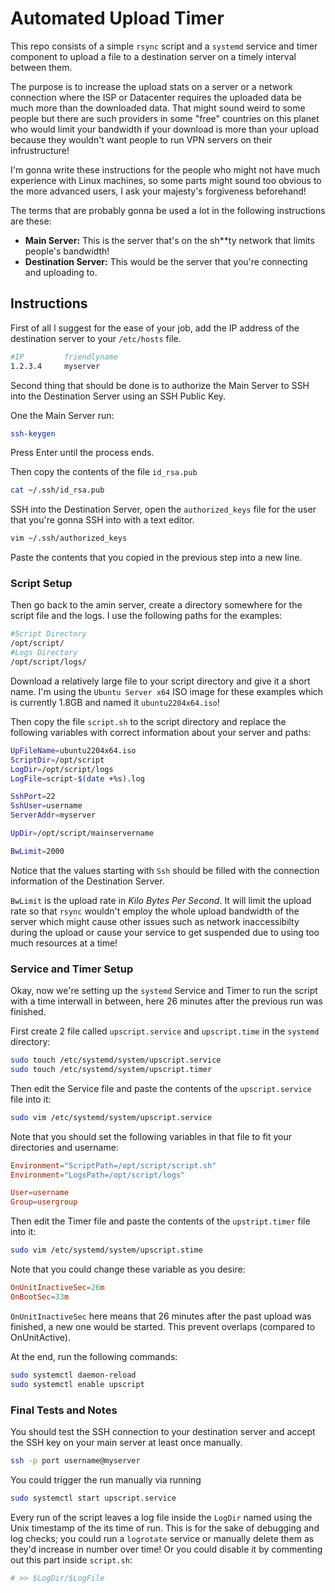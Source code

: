 # **Automated Upload Timer**

This repo consists of a simple `rsync` script and a `systemd` service and timer component to upload a file to a destination server on a timely interval between them.

The purpose is to increase the upload stats on a server or a network connection where the ISP or Datacenter requires the uploaded data be much more than the downloaded data. That might sound weird to some people but there are such providers in some "free" countries on this planet who would limit your bandwidth if your download is more than your upload because they wouldn't want people to run VPN servers on their infrustructure!

I'm gonna write these instructions for the people who might not have much experience with Linux machines, so some parts might sound too obvious to the more advanced users, I ask your majesty's forgiveness beforehand!

The terms that are probably gonna be used a lot in the following instructions are these:
- **Main Server:** This is the server that's on the sh**ty network that limits people's bandwidth!
- **Destination Server:** This would be the server that you're connecting and uploading to.


## **Instructions**

First of all I suggest for the ease of your job, add the IP address of the destination server to your `/etc/hosts` file.

```sh
#IP         friendlyname
1.2.3.4     myserver
```

Second thing that should be done is to authorize the Main Server to SSH into the Destination Server using an SSH Public Key.

One the Main Server run:
```sh
ssh-keygen
```
Press Enter until the process ends.

Then copy the contents of the file `id_rsa.pub`
```sh
cat ~/.ssh/id_rsa.pub
```

SSH into the Destination Server, open the `authorized_keys` file for the user that you're gonna SSH into with a text editor.
```sh
vim ~/.ssh/authorized_keys
```
Paste the contents that you copied in the previous step into a new line.



### **Script Setup**

Then go back to the amin server, create a directory somewhere for the script file and the logs. I use the following paths for the examples:
```sh
#Script Directory
/opt/script/
#Logs Directory
/opt/script/logs/
```

Download a relatively large file to your script directory and give it a short name. I'm using the `Ubuntu Server x64` ISO image for these examples which is currently 1.8GB and named it `ubuntu2204x64.iso`!

Then copy the file `script.sh` to the script directory and replace the following variables with correct information about your server and paths:
```sh
UpFileName=ubuntu2204x64.iso
ScriptDir=/opt/script
LogDir=/opt/script/logs
LogFile=script-$(date +%s).log

SshPort=22
SshUser=username
ServerAddr=myserver

UpDir=/opt/script/mainservername

BwLimit=2000
```
Notice that the values starting with `Ssh` should be filled with the connection information of the Destination Server.

`BwLimit` is the upload rate in *Kilo Bytes Per Second*. It will limit the upload rate so that `rsync` wouldn't employ the whole upload bandwidth of the server which might cause other issues such as network inaccessibilty during the upload or cause your service to get suspended due to using too much resources at a time!


### **Service and Timer Setup**
Okay, now we're setting up the `systemd` Service and Timer to run the script with a time interwall in between, here 26 minutes after the previous run was finished.

First create 2 file called `upscript.service` and `upscript.time` in the `systemd` directory:
```sh
sudo touch /etc/systemd/system/upscript.service
sudo touch /etc/systemd/system/upscript.timer
```

Then edit the Service file and paste the contents of the `upscript.service` file into it:
```sh
sudo vim /etc/systemd/system/upscript.service
```
Note that you should set the following variables in that file to fit your directories and username:
```conf
Environment="ScriptPath=/opt/script/script.sh"
Environment="LogsPath=/opt/script/logs"
```
```conf
User=username
Group=usergroup
```

Then edit the Timer file and paste the contents of the `upstript.timer` file into it:
```sh
sudo vim /etc/systemd/system/upscript.stime
```
Note that you could change these variable as you desire:
```conf
OnUnitInactiveSec=26m
OnBootSec=33m
```
`OnUnitInactiveSec` here means that 26 minutes after the past upload was finished, a new one would be started. This prevent overlaps (compared to OnUnitActive).

At the end, run the following commands:
```sh
sudo systemctl daemon-reload
sudo systemctl enable upscript
```

### **Final Tests and Notes**
You should test the SSH connection to your destination server and accept the SSH key on your main server at least once manually.
```sh
ssh -p port username@myserver
```

You could trigger the run manually via running
```sh
sudo systemctl start upscript.service
```

Every run of the script leaves a log file inside the `LogDir` named using the Unix timestamp of the its time of run.
This is for the sake of debugging and log checks; you could run a `logrotate` service or manually delete them as they'd increase in number over time! Or you could disable it by commenting out this part inside `script.sh`:
```sh
# >> $LogDir/$LogFile
```